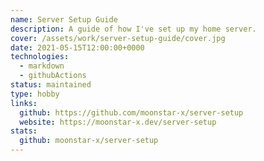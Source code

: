 ```yaml
---
name: Server Setup Guide
description: A guide of how I've set up my home server.
cover: /assets/work/server-setup-guide/cover.jpg
date: 2021-05-15T12:00:00+0000
technologies:
  - markdown
  - githubActions
status: maintained
type: hobby
links:
  github: https://github.com/moonstar-x/server-setup
  website: https://moonstar-x.dev/server-setup
stats:
  github: moonstar-x/server-setup
---
```

